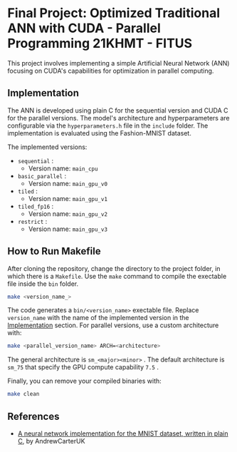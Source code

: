 # Final Project: Optimized Traditional ANN with CUDA - Parallel Programming 21KHMT - FITUS
This project involves implementing a simple Artificial Neural Network (ANN) focusing on CUDA's capabilities for optimization in parallel computing.

## Implementation

The ANN is developed using plain C for the sequential version and CUDA C for the parallel versions. The model's architecture and hyperparameters are configurable via the `hyperparameters.h` file in the `include` folder. The implementation is evaluated using the Fashion-MNIST dataset.

The implemented versions:
- `sequential` : 
  - Version name: `main_cpu`
- `basic_parallel` :
  - Version name: `main_gpu_v0`
- `tiled` : 
  - Version name: `main_gpu_v1`
- `tiled_fp16` :
  - Version name: `main_gpu_v2`
- `restrict` :
  - Version name: `main_gpu_v3`

## How to Run Makefile

After cloning the repository, change the directory to the project folder, in which there is a `Makefile`. Use the `make` command to compile the exectable file inside the `bin` folder.

```bash
make <version_name_>
```

The code generates a `bin/<version_name>` exectable file. Replace `version_name` with the name of the implemented version in the [Implementation](#implementation) section. For parallel versions, use a custom architecture with:

```bash
make <parallel_version_name> ARCH=<architecture>
```

The general architecture is `sm_<major><minor>` . The default architecture is `sm_75`  that specify the GPU compute capability `7.5` .

Finally, you can remove your compiled binaries with:

```bash
make clean
```

## References
- [A neural network implementation for the MNIST dataset, written in plain C](https://github.com/AndrewCarterUK/mnist-neural-network-plain-c.git), by AndrewCarterUK